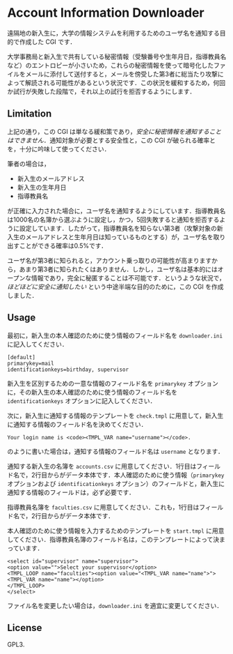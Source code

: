 # Account Information Downloader

遠隔地の新入生に，大学の情報システムを利用するためのユーザ名を通知する目的で作成した CGI です．

大学事務局と新入生で共有している秘密情報（受験番号や生年月日，指導教員名など）のエントロピーが小さいため，これらの秘密情報を使って暗号化したファイルをメールに添付して送付すると，メールを傍受した第3者に総当たり攻撃によって解読される可能性があるという状況です．この状況を緩和するため，何回か試行が失敗した段階で，それ以上の試行を拒否するようにします．

## Limitation

上記の通り，この CGI は単なる緩和策であり，*安全に秘密情報を通知することはできません*．通知対象が必要とする安全性と，この CGI が破られる確率とを，十分に吟味して使ってください．

筆者の場合は，

* 新入生のメールアドレス
* 新入生の生年月日
* 指導教員名

が正確に入力された場合に，ユーザ名を通知するようにしています．指導教員名は1000名の名簿から選ぶように設定し，かつ，5回失敗すると通知を拒否するように設定しています．したがって，指導教員名を知らない第3者（攻撃対象の新入生のメールアドレスと生年月日は知っているものとする）が，ユーザ名を取り出すことができる確率は0.5%です．

ユーザ名が第3者に知られると，アカウント乗っ取りの可能性が高まりますから，あまり第3者に知られたくはありません．しかし，ユーザ名は基本的にはオープンな情報であり，完全に秘匿することは不可能です．というような状況で，*ほどほどに安全に通知したい* という中途半端な目的のために，この CGI を作成しました．

## Usage

最初に，新入生の本人確認のために使う情報のフィールド名を `downloader.ini` に記入してください．

```
[default]
primarykey=mail
identificationkeys=birthday, supervisor
```

新入生を区別するための一意な情報のフィールド名を `primarykey` オプションに，その新入生の本人確認のために使う情報のフィールド名を `identificationkeys` オプションに記入してください．

次に，新入生に通知する情報のテンプレートを `check.tmpl` に用意して，新入生に通知する情報のフィールド名を決めてください．

```
Your login name is <code><TMPL_VAR name="username"></code>.
```

のように書いた場合は，通知する情報のフィールド名は `username` となります．

通知する新入生の名簿を `accounts.csv` に用意してください．1行目はフィールド名で，2行目からがデータ本体です．本人確認のために使う情報（`primarykey` オプションおよび `identificationkeys` オプション）のフィールドと，新入生に通知する情報のフィールドは，必ず必要です．

指導教員名簿を `faculties.csv` に用意してください．これも，1行目はフィールド名で，2行目からがデータ本体です．

本人確認のために使う情報を入力するためのテンプレートを `start.tmpl` に用意してください．指導教員名簿のフィールド名は，このテンプレートによって決まっています．

```
<select id="supervisor" name="supervisor">
<option value="">Select your supervisor</option>
<TMPL_LOOP name="faculties"><option value="<TMPL_VAR name="name">"><TMPL_VAR name="name"></option>
</TMPL_LOOP>
</select>
```

ファイル名を変更したい場合は，`downloader.ini` を適宜に変更してください．

## License

GPL3.

